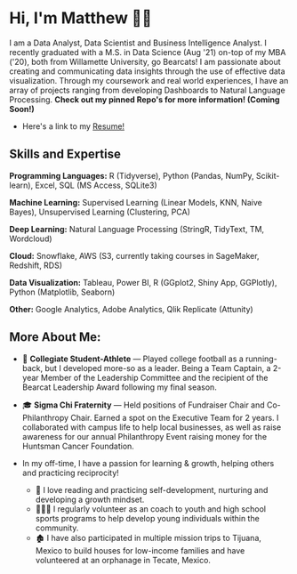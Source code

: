 # Hi, I'm Matthew 👋🏼

I am a Data Analyst, Data Scientist and Business Intelligence Analyst. I recently graduated with a M.S. in Data Science (Aug '21) on-top of my MBA ('20), both from Willamette University, go Bearcats! I am passionate about creating and communicating data insights through the use of effective data visualization. Through my coursework and real world experiences, I have an array of projects ranging from developing Dashboards to Natural Language Processing. **Check out my pinned Repo's for more information! (Coming Soon!)** 

* Here's a link to my [Resume!](https://docs.google.com/document/d/1gw_gBMmj1hvEuuvwwN1rY_L9KkJGXKCq/edit?usp=sharing&ouid=109225830212151466913&rtpof=true&sd=true)

## Skills and Expertise

**Programming Languages:** R (Tidyverse), Python (Pandas, NumPy, Scikit-learn), Excel, SQL (MS Access, SQLite3)

**Machine Learning:** Supervised Learning (Linear Models, KNN, Naive Bayes), Unsupervised Learning (Clustering, PCA)

**Deep Learning:** Natural Language Processing (StringR, TidyText, TM, Wordcloud)

**Cloud:** Snowflake, AWS (S3, currently taking courses in SageMaker, Redshift, RDS)

**Data Visualization:** Tableau, Power BI, R (GGplot2, Shiny App, GGPlotly), Python (Matplotlib, Seaborn)

**Other:** Google Analytics, Adobe Analytics, Qlik Replicate (Attunity)

## More About Me:
* 🏈 **Collegiate Student-Athlete** — Played college football as a running-back, but I developed more-so as a leader. Being a Team Captain, a 2-year Member of the Leadership Committee and the recipient of the Bearcat Leadership Award following my final season.

* 🎓 **Sigma Chi Fraternity** — Held positions of Fundraiser Chair and Co-Philanthropy Chair. Earned a spot on the Executive Team for 2 years. I collaborated with campus life to help local businesses, as well as raise awareness for our annual Philanthropy Event raising money for the Huntsman Cancer Foundation.

* In my off-time, I have a passion for learning & growth, helping others and practicing reciprocity! 
  * 🌱 I love reading and practicing self-development, nurturing and developing a growth mindset.
  * 👨🏼‍🏫 I regularly volunteer as an coach to youth and high school sports programs to help develop young individuals within the community.
  * 🏚️ I have also participated in multiple mission trips to Tijuana, Mexico to build houses for low-income families and have volunteered at an orphanage in Tecate, Mexico.





